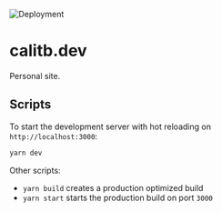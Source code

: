 ![Deployment](https://github.com/calitb/ServerNextJS/workflows/Deploy%20Production/badge.svg)

# calitb.dev

Personal site.

## Scripts

To start the development server with hot reloading on `http://localhost:3000`:

```bash
yarn dev
```

Other scripts:

- `yarn build` creates a production optimized build
- `yarn start` starts the production build on port `3000`
